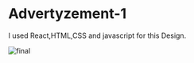# Advertyzement-1
I used React,HTML,CSS and javascript for this Design.

![final](https://github.com/Ramya-shree-au9/Advertyzement-1/blob/main/asg1/Grid%20system.gif)